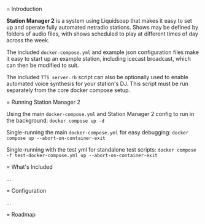 = Introduction

**Station Manager 2** is a system using Liquidsoap that makes it easy to set up and operate fully automated netradio stations. Shows may be defined by folders of audio files, with shows scheduled to play at different times of day across the week.

The included `docker-compose.yml` and example json configuration files make it easy to start up an example station, including icecast broadcast, which can then be modified to suit.

The included `TTS_server.rb` script can also be optionally used to enable automated voice synthesis for your station's DJ. This script must be run separately from the core docker compose setup.


= Running Station Manager 2

Using the main `docker-compose.yml` and Station Manager 2 config to run in the background:
`docker compose up -d`

Single-running the main `docker-compose.yml` for easy debugging:
`docker compose up --abort-on-container-exit `

Single-running with the test yml for standalone test scripts:
`docker compose -f test-docker-compose.yml up --abort-on-container-exit`


= What's Included

...


= Configuration

...


= Roadmap

